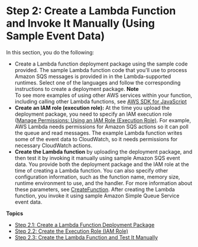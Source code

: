 # Step 2: Create a Lambda Function and Invoke It Manually \(Using Sample Event Data\)<a name="with-sqs-create-test-function"></a>

In this section, you do the following:
+ Create a Lambda function deployment package using the sample code provided\. The sample Lambda function code that you'll use to process Amazon SQS messages is provided in in the Lambda\-supported runtimes\. Select one of the languages and follow the corresponding instructions to create a deployment package\.
**Note**  
To see more examples of using other AWS services within your function, including calling other Lambda functions, see [AWS SDK for JavaScript](http://docs.aws.amazon.com/AWSJavaScriptSDK/latest/frames.html)
+ **Create an IAM role \(execution role\):** At the time you upload the deployment package, you need to specify an IAM execution role \([Manage Permissions: Using an IAM Role \(Execution Role\)](intro-permission-model.md#lambda-intro-execution-role)\. For example, AWS Lambda needs permissions for Amazon SQS actions so it can poll the queue and read messages\. The example Lambda function writes some of the event data to CloudWatch, so it needs permissions for necessary CloudWatch actions\. 
+ **Create the Lambda function** by uploading the deployment package, and then test it by invoking it manually using sample Amazon SQS event data\. You provide both the deployment package and the IAM role at the time of creating a Lambda function\. You can also specify other configuration information, such as the function name, memory size, runtime environment to use, and the handler\. For more information about these parameters, see [CreateFunction](API_CreateFunction.md)\. After creating the Lambda function, you invoke it using sample Amazon Simple Queue Service event data\. 

**Topics**
+ [Step 2\.1: Create a Lambda Function Deployment Package](with-sqs-create-package.md)
+ [Step 2\.2: Create the Execution Role \(IAM Role\)](with-sqs-create-execution-role.md)
+ [Step 2\.3: Create the Lambda Function and Test It Manually](with-sqs-create-function.md)